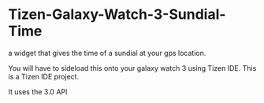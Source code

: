 # Tizen-Galaxy-Watch-3-Sundial-Time
a widget that gives the time of a sundial at your gps location.

You will have to sideload this onto your galaxy watch 3 using Tizen IDE.  This is a Tizen IDE project.

It uses the 3.0 API
